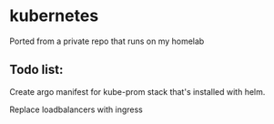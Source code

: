 # kubernetes

Ported from a private repo that runs on my homelab


## Todo list:
Create argo manifest for kube-prom stack that's installed with helm.

Replace loadbalancers with ingress 
